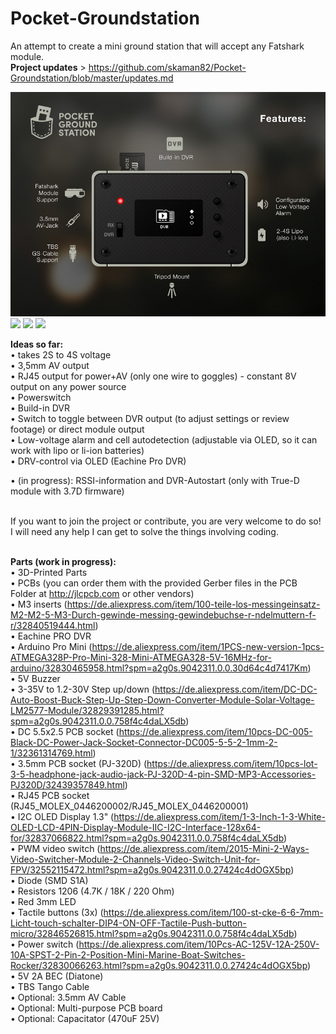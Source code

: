 # Pocket-Groundstation
An attempt to create a mini ground station that will accept any Fatshark module.</br> 
<strong>Project updates</strong> > https://github.com/skaman82/Pocket-Groundstation/blob/master/updates.md

<img src="https://raw.githubusercontent.com/skaman82/Pocket-Groundstation/master/Concepts/IO_back.jpg"/>

<img src="https://raw.githubusercontent.com/skaman82/Pocket-Groundstation/master/Photos/IMG_20180714_121051_HDR.jpg"/>

<img src="https://raw.githubusercontent.com/skaman82/Pocket-Groundstation/master/Photos/IMG_20180714_202903_HDR.jpg"/>

<img src="http://k-h-h.de/labs/github/rig.jpg"/>

<b>Ideas so far:</b></br>
• takes 2S to 4S voltage</br>
• 3,5mm AV output</br>
• RJ45 output for power+AV (only one wire to goggles) - constant 8V output on any power source </br>
• Powerswitch</br>
• Build-in DVR</br>
• Switch to toggle between DVR output (to adjust settings or review footage) or direct module output</br>
• Low-voltage alarm and cell autodetection (adjustable via OLED, so it can work with lipo or li-ion batteries)</br>
• DRV-control via OLED (Eachine Pro DVR)</br>

• (in progress): RSSI-information and DVR-Autostart (only with True-D module with 3.7D firmware)</br>
</br>

If you want to join the project or contribute, you are very welcome to do so!</br>
I will need any help I can get to solve the things involving coding.</br></br>

<b>Parts (work in progress):</b></br>
• 3D-Printed Parts </br>
• PCBs (you can order them with the provided Gerber files in the PCB Folder at http://jlcpcb.com or other vendors) </br>
• M3 inserts (https://de.aliexpress.com/item/100-teile-los-messingeinsatz-M2-M2-5-M3-Durch-gewinde-messing-gewindebuchse-r-ndelmuttern-f-r/32840519444.html) </br>
• Eachine PRO DVR </br>
• Arduino Pro Mini (https://de.aliexpress.com/item/1PCS-new-version-1pcs-ATMEGA328P-Pro-Mini-328-Mini-ATMEGA328-5V-16MHz-for-arduino/32830465958.html?spm=a2g0s.9042311.0.0.30d64c4d7417Km)</br>
• 5V Buzzer</br>
• 3-35V to 1.2-30V Step up/down (https://de.aliexpress.com/item/DC-DC-Auto-Boost-Buck-Step-Up-Step-Down-Converter-Module-Solar-Voltage-LM2577-Module/32829391285.html?spm=a2g0s.9042311.0.0.758f4c4daLX5db)</br>
• DC 5.5x2.5 PCB socket (https://de.aliexpress.com/item/10pcs-DC-005-Black-DC-Power-Jack-Socket-Connector-DC005-5-5-2-1mm-2-1/32361314769.html)</br>
• 3.5mm PCB socket (PJ-320D) (https://de.aliexpress.com/item/10pcs-lot-3-5-headphone-jack-audio-jack-PJ-320D-4-pin-SMD-MP3-Accessories-PJ320D/32439357849.html)</br>
• RJ45 PCB socket (RJ45_MOLEX_0446200002/RJ45_MOLEX_0446200001)</br>
• I2C OLED Display 1.3" (https://de.aliexpress.com/item/1-3-Inch-1-3-White-OLED-LCD-4PIN-Display-Module-IIC-I2C-Interface-128x64-for/32837066822.html?spm=a2g0s.9042311.0.0.758f4c4daLX5db)</br>
• PWM video switch (https://de.aliexpress.com/item/2015-Mini-2-Ways-Video-Switcher-Module-2-Channels-Video-Switch-Unit-for-FPV/32552115472.html?spm=a2g0s.9042311.0.0.27424c4dOGX5bp)</br>
• Diode (SMD S1A)</br>
• Resistors 1206 (4.7K / 18K / 220 Ohm)</br>
• Red 3mm LED</br>
• Tactile buttons (3x) (https://de.aliexpress.com/item/100-st-cke-6-6-7mm-Licht-touch-schalter-DIP4-ON-OFF-Tactile-Push-button-micro/32846526815.html?spm=a2g0s.9042311.0.0.758f4c4daLX5db)</br>
• Power switch (https://de.aliexpress.com/item/10Pcs-AC-125V-12A-250V-10A-SPST-2-Pin-2-Position-Mini-Marine-Boat-Switches-Rocker/32830066263.html?spm=a2g0s.9042311.0.0.27424c4dOGX5bp)</br>
• 5V 2A BEC (Diatone)</br>
• TBS Tango Cable </br>
• Optional: 3.5mm AV Cable</br>
• Optional: Multi-purpose PCB board</br>
• Optional: Capacitator (470uF 25V)</br>



